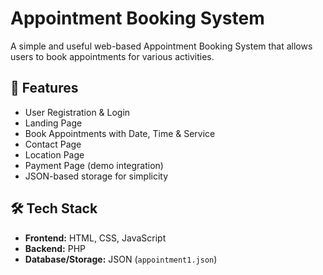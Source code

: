# Appointment Booking System

A simple and useful web-based Appointment Booking System that allows users to book appointments for various activities.

## 🚀 Features
- User Registration & Login
- Landing Page
- Book Appointments with Date, Time & Service
- Contact Page
- Location Page
- Payment Page (demo integration)
- JSON-based storage for simplicity

## 🛠️ Tech Stack
- **Frontend:** HTML, CSS, JavaScript
- **Backend:** PHP
- **Database/Storage:** JSON (`appointment1.json`)








